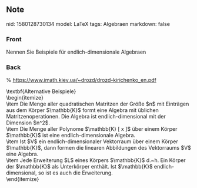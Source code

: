 ## Note
nid: 1580128730134
model: LaTeX
tags: Algebraen
markdown: false

### Front
Nennen Sie Beispiele für endlich-dimensionale Algebraen

### Back
% <a href=
"https://www.imath.kiev.ua/~drozd/drozd-kirichenko_en.pdf">https://www.imath.kiev.ua/~drozd/drozd-kirichenko_en.pdf</a>
<div>
  \textbf{Alternative Beispiele}
</div>
<div>
  \begin{itemize}
</div>
<div>
  \item Die Menge aller quadratischen Matritzen der Größe $n$ mit
  Einträgen aus dem Körper $\mathbb{K}$ formt eine Algebra mit
  üblichen Matritzenoperationen. Die Algebra ist
  endlich-dimensional mit der Dimension $n^2$.
</div>
<div>
  \item Die Menge aller Polynome $\mathbb{K} [ x ]$ über einem
  Körper $\mathbb{K}$ ist eine endlich-dimensionale Algebra.
</div>
<div>
  \item Ist $V$ ein endlich-dimensionaler Vektorraum über einem
  Körper $\mathbb{K}$, dann formen die linearen Abbildungen des
  Vektorraums $V$ eine Algebra.
</div>
<div>
  \item Jede Erweiterung $L$ eines Körpers $\mathbb{K}$ d.~h. Ein
  Körper der $\mathbb{K}$ als Unterkörper enthält. Ist $\mathbb{K}$
  endlich-dimensional, so ist es auch die Erweiterung.
</div>
<div>
  \end{itemize}
</div>
